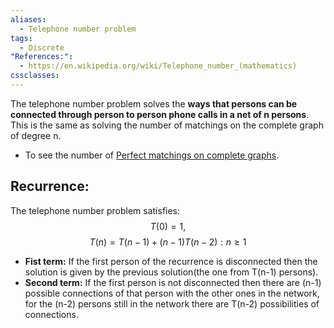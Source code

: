 ```yaml
---
aliases:
  - Telephone number problem
tags:
  - Discrete
"References:":
  - https://en.wikipedia.org/wiki/Telephone_number_(mathematics)
cssclasses:
---
```

The telephone number problem solves the **ways that persons can be connected through person to person phone calls in a net of n persons**. This is the same as solving the number of matchings on the complete graph of degree n. 

+ To see the number of [Perfect matchings on complete graphs](20240501%20-%20140204%20-%20Perfect%20matchings%20on%20complete%20graphs.md).
## Recurrence: 
The telephone number problem satisfies: 
$$
T(0) = 1, 
$$
$$
T(n) = T(n-1) + (n-1)T(n-2): n\geq 1
$$
+ **Fist term:** If the first person of the recurrence is disconnected then the solution is given by the previous solution(the one from T(n-1) persons).
+ **Second term:** If the first person is not disconnected then there are (n-1) possible connections of that person with the other ones in the network, for the (n-2) persons still in the network there are T(n-2) possibilities of connections. 



